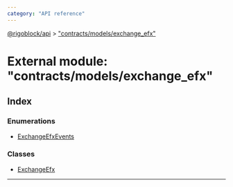 ```yaml
---
category: "API reference"
---
```



[@rigoblock/api](../quick_start.md) > ["contracts/models/exchange_efx"](../modules/_contracts_models_exchange_efx_.md)

# External module: "contracts/models/exchange_efx"

## Index

### Enumerations

* [ExchangeEfxEvents](../enums/_contracts_models_exchange_efx_.exchangeefxevents.md)

### Classes

* [ExchangeEfx](../classes/_contracts_models_exchange_efx_.exchangeefx.md)

---

